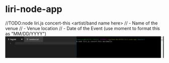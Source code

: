 # liri-node-app

//TODO:node liri.js concert-this <artist/band name here>
// - Name of the venue
// - Venue location
// - Date of the Event (use moment to format this as "MM/DD/YYYY")
![Concert-this](/images/concert-this.JPG)
